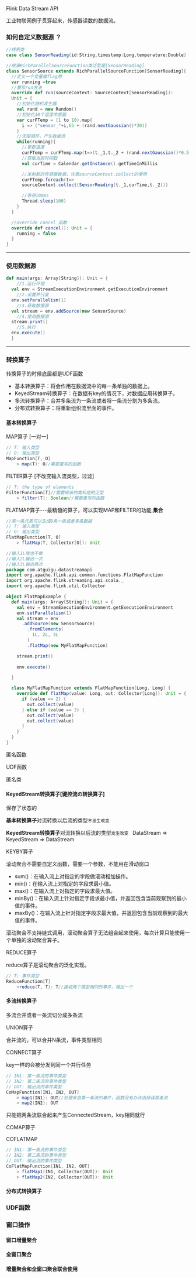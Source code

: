 Flink Data Stream API

工业物联网例子贯穿起来，传感器读数的数据流。

### 如何自定义数据源 ？

```scala
//样例类
case class SensorReading(id:String,timestamp:Long,temperature:Double)

//继承RichParallelSourceFunction类泛型是[SensorReading]
class SensorSource extends RichParallelSourceFunction[SensorReading]{
  //定义一个变量做flag用
  var running =true
  //重写run方法
  override def run(sourceContext: SourceContext[SensorReading]):
  Unit = {
    //初始化随机发生器
    val rand = new Random()
    //初始化10个温度传感器
    var curFTemp = (1 to 10).map{
      i => ("sensor_"+i,65 + (rand.nextGaussian()*20))
    }
    //无限循环，产生数据流
    while(running){
      //更新温度
      curFTemp = curFTemp.map(t=>(t._1,t._2 + (rand.nextGaussian()*0.5)))
      //获取当前时间戳
      val curTime = Calendar.getInstance().getTimeInMillis

      //发射新的传感器数据，注意sourceContext.collect的使用
      curFTemp.foreach(t=>
      sourceContext.collect(SensorReading(t._1,curTime,t._2)))

      //等待100ms
      Thread.sleep(100)
    }
  }

  //override cancel 函数
  override def cancel(): Unit = {
    running = false
  }
}
```

------

### 使用数据源

```scala
def main(args: Array[String]): Unit = {
    //1.运行环境
  val env = StreamExecutionEnvironment.getExecutionEnvironment
    //2.设置并行度
  env.setParallelism(1)
    //3.获取数据源
  val stream = env.addSource(new SensorSource)
    //4.使用数据源
  stream.print()
    //5.执行
  env.execute()
  }
```

------

### 转换算子

转换算子的时候底层都是UDF函数

* 基本转换算子：将会作用在数据流中的每一条单独的数据上。
* KeyedStream转换算子：在数据有key的情况下，对数据应用转换算子。
* 多流转换算子：合并多条流为一条流或者将一条流分割为多条流。
* 分布式转换算子：将重新组织流里面的事件。

#### 基本转换算子

MAP算子 [一对一]

```scala
// T: 输入类型
// O: 输出类型
MapFunction[T, O]
    > map(T): O//需要重写的函数
```

FILTER算子 [不改变输入流类型，过滤]

```java
// T: the type of elements
FilterFunction[T]//需要继承的类和他的泛型
    > filter(T): Boolean//需要重写的函数
```

FLATMAP算子---最精髓的算子，可以实现MAP和FILTER的功能,**集合**

```scala
//来一条元素可以生成0条一条或者多条数据
// T: 输入类型
// O: 输出类型
FlatMapFunction[T, O]
    > flatMap(T, Collector[O]): Unit
```

```scala
//输入1L啥也不做
//输入2L输出一次
//输入3L输出两次
package com.atguigu.datastreamapi
import org.apache.flink.api.common.functions.FlatMapFunction
import org.apache.flink.streaming.api.scala._
import org.apache.flink.util.Collector

object FlatMapExample {
  def main(args: Array[String]): Unit = {
    val env = StreamExecutionEnvironment.getExecutionEnvironment
    env.setParallelism(1)
    val stream = env
      .addSource(new SensorSource)
        .fromElements(
          1L, 2L, 3L
        )
        .flatMap(new MyFlatMapFunction)

    stream.print()
    
    env.execute()

  }

  class MyFlatMapFunction extends FlatMapFunction[Long, Long] {
    override def flatMap(value: Long, out: Collector[Long]): Unit = {
      if (value == 2) {
        out.collect(value)
      } else if (value == 3) {
        out.collect(value)
        out.collect(value)
      }
    }
  }
}
```

匿名函数

UDF函数

匿名类

#### KeyedStream转换算子[键控流の转换算子]

保存了状态的

**基本转换算子**对流转换以后流的类型`不发生改变`

**KeyedStream转换算子**对流转换以后流的类型`发生改变 ` DataStream => KeyedStream => DataStream

KEYBY算子

滚动聚合不需要自定义函数，需要一个参数，不能用在滑动窗口

* sum()：在输入流上对指定的字段做滚动相加操作。
* min()：在输入流上对指定的字段求最小值。
* max()：在输入流上对指定的字段求最大值。
* minBy()：在输入流上针对指定字段求最小值，并返回包含当前观察到的最小值的事件。
* maxBy()：在输入流上针对指定字段求最大值，并返回包含当前观察到的最大值的事件。

滚动聚合不支持链式调用，滚动聚合算子无法组合起来使用，每次计算只能使用一个单独的滚动聚合算子。

REDUCE算子

reduce算子是滚动聚合的泛化实现。

```scala
// T: 事件类型
ReduceFunction[T]
    >reduce(T, T): T//接收两个类型相同的事件，输出一个
```

#### 多流转换算子

多流合并或者一条流切分成多条流

UNION算子

合并流的，可以合并N条流，事件类型相同

CONNECT算子

key一样的会被分发到同一个并行任务

```scala
// IN1: 第一条流的事件类型
// IN2: 第二条流的事件类型
// OUT: 输出流的事件类型
CoMapFunction[IN1, IN2, OUT]
    > map1(IN1): OUT//处理来自第一条流的事件，函数没有办法选择读那条流
    > map2(IN2): OUT
```

只能把两条流联合起来产生ConnectedStream，key相同就行

COMAP算子

COFLATMAP

```scala
// IN1: 第一条流的事件类型
// IN2: 第二条流的事件类型
// OUT: 输出流的事件类型
CoFlatMapFunction[IN1, IN2, OUT]
    > flatMap1(IN1, Collector[OUT]): Unit
    > flatMap2(IN2, Collector[OUT]): Unit
```

#### 分布式转换算子

### UDF函数

### 窗口操作

#### 窗口增量聚合

#### 全窗口聚合

#### 增量聚合和全窗口聚合联合使用